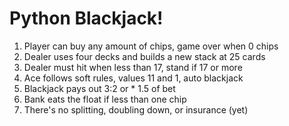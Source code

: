 # Python Blackjack!

1) Player can buy any amount of chips, game over when 0 chips
2) Dealer uses four decks and builds a new stack at 25 cards
3) Dealer must hit when less than 17, stand if 17 or more
4) Ace follows soft rules, values 11 and 1, auto blackjack
5) Blackjack pays out 3:2 or * 1.5 of bet
6) Bank eats the float if less than one chip
7) There's no splitting, doubling down, or insurance (yet)

